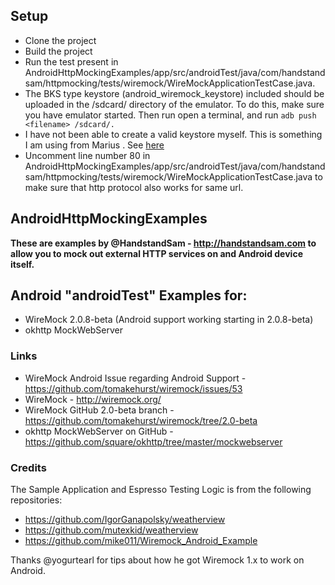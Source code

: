 ## Setup

- Clone the project
- Build the project
- Run the test present in AndroidHttpMockingExamples/app/src/androidTest/java/com/handstandsam/httpmocking/tests/wiremock/WireMockApplicationTestCase.java.
- The BKS type keystore (android_wiremock_keystore) included should be uploaded in the /sdcard/ directory of the emulator. To do this, make sure you have emulator started. Then run
  open a terminal, and run `adb push <filename> /sdcard/. `
- I have not been able to create a valid keystore myself. This is something I am using from Marius . See [here](https://groups.google.com/forum/#!topic/wiremock-user/oDExHctRPCc)
- Uncomment line number 80 in AndroidHttpMockingExamples/app/src/androidTest/java/com/handstandsam/httpmocking/tests/wiremock/WireMockApplicationTestCase.java to make sure that
 http protocol also works for same url.

## AndroidHttpMockingExamples ##

**These are examples by @HandstandSam - http://handstandsam.com to allow you to mock out external HTTP services on and Android device itself.**

## Android "androidTest" Examples for: ##
* WireMock 2.0.8-beta (Android support working starting in 2.0.8-beta)
* okhttp MockWebServer

### Links ###
* WireMock Android Issue regarding Android Support - https://github.com/tomakehurst/wiremock/issues/53
* WireMock - http://wiremock.org/
* WireMock GitHub 2.0-beta branch - https://github.com/tomakehurst/wiremock/tree/2.0-beta
* okhttp MockWebServer on GitHub - https://github.com/square/okhttp/tree/master/mockwebserver

### Credits ###
The Sample Application and Espresso Testing Logic is from the following repositories:
* https://github.com/IgorGanapolsky/weatherview
* https://github.com/mutexkid/weatherview
* https://github.com/mike011/Wiremock_Android_Example

Thanks @yogurtearl for tips about how he got Wiremock 1.x to work on Android.
